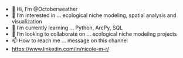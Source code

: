 - 👋 Hi, I’m @Octoberweather
- 👀 I’m interested in ... ecological niche modeling, spatial analysis and visualization
- 🌱 I’m currently learning ... Python, ArcPy, SQL
- 💞️ I’m looking to collaborate on ... ecological niche modeling projects
- 📫 How to reach me ... message on this channel
- https://www.linkedin.com/in/nicole-m-r/

<!---
Octoberweather/Octoberweather is a ✨ special ✨ repository because its `README.md` (this file) appears on your GitHub profile.
You can click the Preview link to take a look at your changes.
--->

